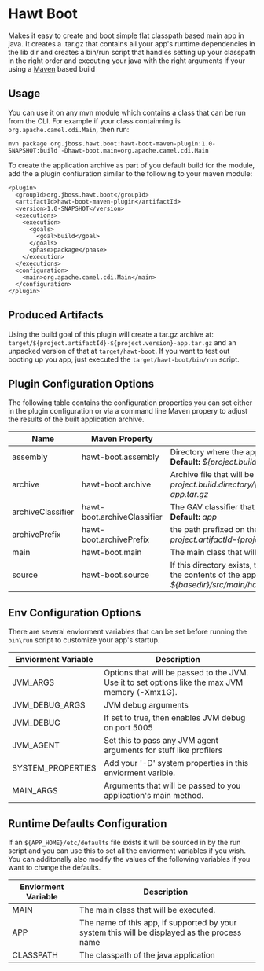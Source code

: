 Hawt Boot
=========

Makes it easy to create and boot simple flat classpath based main app in java.  It creates a .tar.gz that contains all your app's runtime
dependencies in the lib dir and creates a bin/run script that handles setting up your classpath in the right order and executing your
java with the right arguments if your using a [Maven](http://maven.apache.org) based build

Usage
-------

You can use it on any mvn module which contains a class that can be run from the CLI.  For example if your class containning is `org.apache.camel.cdi.Main`, then 
run:

    mvn package org.jboss.hawt.boot:hawt-boot-maven-plugin:1.0-SNAPSHOT:build -Dhawt-boot.main=org.apache.camel.cdi.Main
    

To create the application archive as part of you default build for the module, add the a plugin confiuration similar to the following to your maven module:

    <plugin>
      <groupId>org.jboss.hawt.boot</groupId>
      <artifactId>hawt-boot-maven-plugin</artifactId>
      <version>1.0-SNAPSHOT</version>
      <executions>
        <execution>
          <goals>
            <goal>build</goal>
          </goals>
          <phase>package</phase>
        </execution>
      </executions>
      <configuration>
        <main>org.apache.camel.cdi.Main</main>
      </configuration>
    </plugin>

Produced Artifacts
------------------

Using the build goal of this plugin will create a tar.gz archive at: `target/${project.artifactId}-${project.version}-app.tar.gz` and an unpacked version of that at `target/hawt-boot`.  If you want to test out booting up you app, just
executed the `target/hawt-boot/bin/run` script.

Plugin Configuration Options
----------------------------

The following table contains the configuration properties you can set either in the plugin configuration or via a command line Maven propery to adjust the results of the built application archive.

Name | Maven Property | Description 
-----| -------------- | -----------
assembly | hawt-boot.assembly | Directory where the application assembly will be created. **Default:** *${project.build.directory}/hawt-boot*
archive | hawt-boot.archive | Archive file that will be created. **Default:** *${project.build.directory}/${project.artifactId}-${project.version}-app.tar.gz*
archiveClassifier | hawt-boot.archiveClassifier | The GAV classifier that will be assigned to the archive. **Default:** *app*
archivePrefix | hawt-boot.archivePrefix | the path prefixed on the files within the archive. **Default:** *${project.artifactId}-${project.version}-app/*
main | hawt-boot.main | The main class that will be executed by the boot process.
source | hawt-boot.source | If this directory exists, then it's contents are used to augment the contents of the application assembly. **Default:** *${basedir}/src/main/hawt-boot*

Env Configuration Options
-------------------------

There are several enviorment variables that can be set before running the `bin\run` script to customize your app's startup.  

Enviorment Variable | Description
------------------- | -----------
JVM_ARGS | Options that will be passed to the JVM.  Use it to set options like the max JVM memory (-Xmx1G).
JVM_DEBUG_ARGS | JVM debug arguments
JVM_DEBUG | If set to true, then enables JVM debug on port 5005
JVM_AGENT | Set this to pass any JVM agent arguments for stuff like profilers
SYSTEM_PROPERTIES | Add your '-D' system properties in this enviorment varible.
MAIN_ARGS | Arguments that will be passed to you application's main method.

Runtime Defaults Configuration
------------------------------

If an `${APP_HOME}/etc/defaults` file exists it will be sourced in by the run script and you can use this to set
all the enviorment variables if you wish.  You can additonally also modify the values of the following variables if you want to change the defaults.

Enviorment Variable | Description
------------------- | -----------
MAIN | The main class that will be executed.
APP | The name of this app, if supported by your system this will be displayed as the process name
CLASSPATH | The classpath of the java application

